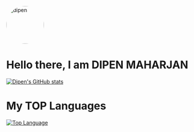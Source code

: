 <img src="https://scontent.fbwa1-1.fna.fbcdn.net/v/t1.6435-9/152069507_494431034914411_2585939274304770885_n.jpg?_nc_cat=103&ccb=1-5&_nc_sid=174925&_nc_ohc=hCIsauF0pOsAX8EQNiu&_nc_ht=scontent.fbwa1-1.fna&oh=4c7fd7501d46457f7404c9649155ee70&oe=6183623C" alt="dipen" width="100" height="100" style="border-radius: 100%;" ></img> 
# Hello there, I am DIPEN MAHARJAN
[![Dipen's GitHub stats](https://github-readme-stats.vercel.app/api?username=slimpotatoboy&show_icons=true&theme=radical)](https://github.com/slimpotatoboy/github-readme-stats)
# My TOP Languages
[![Top Language](https://github-readme-stats.vercel.app/api/top-langs/?username=slimpotatoboy)](https://github.com/slimpotatoboy/github-readme-stats)
